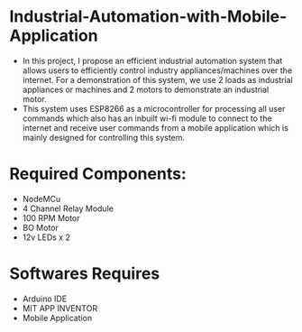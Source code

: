 # Industrial-Automation-with-Mobile-Application

- In this project, I propose an efficient industrial automation system that allows users to efficiently control industry appliances/machines over the internet. For a demonstration of this system, we use 2 loads as industrial appliances or machines and 2 motors to demonstrate an industrial motor. 
- This system uses ESP8266 as a microcontroller for processing all user commands which also has an inbuilt wi-fi module to connect to the internet and receive user commands from a mobile application which is mainly designed for controlling this system. 
# Required Components: 
- NodeMCu
- 4 Channel Relay Module
- 100 RPM Motor
- BO Motor
- 12v LEDs x 2
# Softwares Requires
- Arduino IDE
- MIT APP INVENTOR
- Mobile Application

